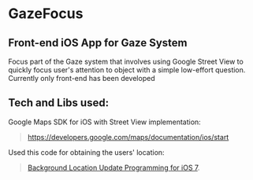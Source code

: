 # GazeFocus

## Front-end iOS App for Gaze System

Focus part of the Gaze system that involves using Google Street View to quickly focus user's attention to object with a simple low-effort question. Currently only front-end has been developed

## Tech and Libs used:

Google Maps SDK for iOS with Street View implementation:

> https://developers.google.com/maps/documentation/ios/start

Used this code for obtaining the users' location:

> [Background Location Update Programming for iOS 7](http://mobileoop.com/background-location-update-programming-for-ios-7 "Background Location Update Programming for iOS 7").
